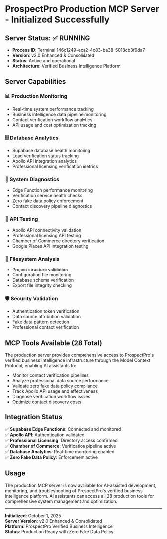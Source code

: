 # ProspectPro Production MCP Server - Initialized Successfully

## Server Status: ✅ RUNNING

- **Process ID**: Terminal 146c1249-eca2-4c83-ba38-5018cb3f9da7
- **Version**: v2.0 Enhanced & Consolidated
- **Status**: Active and operational
- **Architecture**: Verified Business Intelligence Platform

## Server Capabilities

### 📊 **Production Monitoring**

- Real-time system performance tracking
- Business intelligence data pipeline monitoring
- Contact verification workflow analytics
- API usage and cost optimization tracking

### 🗄️ **Database Analytics**

- Supabase database health monitoring
- Lead verification status tracking
- Apollo API integration analytics
- Professional licensing verification metrics

### 🔧 **System Diagnostics**

- Edge Function performance monitoring
- Verification service health checks
- Zero fake data policy enforcement
- Contact discovery pipeline diagnostics

### 🔌 **API Testing**

- Apollo API connectivity validation
- Professional licensing API testing
- Chamber of Commerce directory verification
- Google Places API integration testing

### 📁 **Filesystem Analysis**

- Project structure validation
- Configuration file monitoring
- Database schema verification
- Export file integrity checking

### 🛡️ **Security Validation**

- Authentication token verification
- Data source attribution validation
- Fake data pattern detection
- Professional contact verification

## MCP Tools Available (28 Total)

The production server provides comprehensive access to ProspectPro's verified business intelligence infrastructure through the Model Context Protocol, enabling AI assistants to:

- Monitor contact verification pipelines
- Analyze professional data source performance
- Validate zero fake data policy compliance
- Track Apollo API usage and effectiveness
- Diagnose verification workflow issues
- Optimize contact discovery costs

## Integration Status

✅ **Supabase Edge Functions**: Connected and monitored  
✅ **Apollo API**: Authentication validated  
✅ **Professional Licensing**: Directory access confirmed  
✅ **Chamber of Commerce**: Verification pipeline active  
✅ **Database Analytics**: Real-time monitoring enabled  
✅ **Zero Fake Data Policy**: Enforcement active

## Usage

The production MCP server is now available for AI-assisted development, monitoring, and troubleshooting of ProspectPro's verified business intelligence platform. AI assistants can access all 28 production tools for comprehensive system management and optimization.

---

**Initialized**: October 1, 2025  
**Server Version**: v2.0 Enhanced & Consolidated  
**Platform**: ProspectPro Verified Business Intelligence  
**Status**: Production Ready with Zero Fake Data Policy
